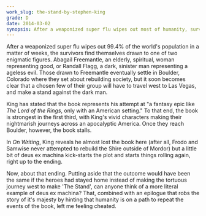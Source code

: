 ```yaml
---
work_slug: the-stand-by-stephen-king
grade: D
date: 2014-03-02
synopsis: After a weaponized super flu wipes out most of humanity, survivors must choose between good and evil leaders in a post-apocalyptic battle for mankind's future.
---
```


After a weaponized super flu wipes out 99.4% of the world's population in a matter of weeks, the survivors find themselves drawn to one of two enigmatic figures. Abagail Freemantle, an elderly, spiritual, woman representing good, or Randall Flagg, a dark, sinister man representing a ageless evil. Those drawn to Freemantle eventually settle in Boulder, Colorado where they set about rebuilding society, but it soon becomes clear that a chosen few of their group will have to travel west to Las Vegas, and make a stand against the dark man.

King has stated that the book represents his attempt at "a fantasy epic like _The Lord of the Rings_, only with an American setting." To that end, the book is strongest in the first third, with King's vivid characters making their nightmarish journeys across an apocalyptic America. Once they reach Boulder, however, the book stalls.

In <span data-work-slug="on-writing-by-stephen-king">_On Writing_</span>, King reveals he almost lost the book here (after all, Frodo and Samwise never attempted to rebuild the Shire outside of Mordor) but a little bit of deus ex machina kick-starts the plot and starts things rolling again, right up to the ending.

Now, about that ending. Putting aside that the outcome would have been the same if the heroes had stayed home instead of making the tortuous journey west to make 'The Stand', can anyone think of a more literal example of deus ex machina? That, combined with an epilogue that robs the story of it's majesty by hinting that humanity is on a path to repeat the events of the book, left me feeling cheated.
